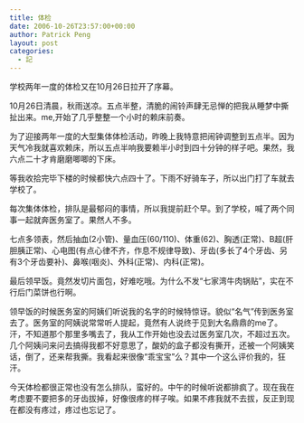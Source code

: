 ```yaml
---
title: 体检
date: 2006-10-26T23:57:00+00:00
author: Patrick Peng
layout: post
categories:
  - 記
---
```

学校两年一度的体检又在10月26日拉开了序幕。

10月26日清晨，秋雨送凉。五点半整，清脆的闹铃声肆无忌惮的把我从睡梦中撕扯出来。me,开始了几乎整整一个小时的赖床前奏。

为了迎接两年一度的大型集体体检活动，昨晚上我特意把闹钟调整到五点半。因为天气冷我就喜欢赖床，所以五点半响我要赖半小时到四十分钟的样子吧。果然，我六点二十才肯磨磨唧唧的下床。

等我收拾完毕下楼的时候都快六点四十了。下雨不好骑车子，所以出门打了车就去学校了。

每次集体体检，排队是最郁闷的事情，所以我提前赶个早。到了学校，喊了两个同事一起就奔医务室了。果然人不多。

七点多领表，然后抽血(2小管)、量血压(60/110)、体重(62)、胸透(正常)、B超(肝胆胰正常)、心电图(有点心律不齐，作息不规律导致)、牙齿(多长了4个牙齿、另有3个牙齿要补)、鼻喉(咽炎)、外科(正常)、内科(正常)。

最后领早饭。竟然发切片面包，好难吃哦。为什么不发“七家湾牛肉锅贴”，实在不行后门菜饼也行啊。

领早饭的时候医务室的阿姨们听说我的名字的时候特惊讶。貌似“名气”传到医务室去了。医务室的阿姨说常常听人提起，竟然有人说终于见到大名鼎鼎的me了。汗，不知道那个那里多嘴去了，我从工作开始也没去过医务室几次，不超过五次。几个阿姨问来问去搞得我都不好意思了，酸奶的盒子都没有撕开，还被一个阿姨笑话，倒了，还来帮我撕。我看起来很像“乖宝宝”么？其中一个这么评价我的，狂汗。

今天体检都很正常也没有怎么排队，蛮好的。中午的时候听说都排疯了。现在我在考虑要不要把多的牙齿拔掉，好像很疼的样子唉。如果不疼我就不去拔，反正到现在都没有疼过，疼过也忘记了。
